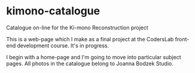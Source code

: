 # kimono-catalogue
Catalogue on-line for the Ki-mono Reconstruction project

This is a web-page which I make as a final project at the CodersLab front-end development course.
It's in progress.

I begin with a home-page and I'm going to move into particular subject pages.
All photos in the catalogue belong to Joanna Bodzek Studio.


